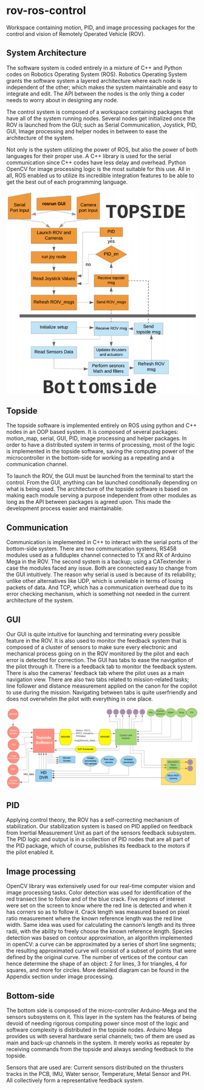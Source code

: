 # rov-ros-control
Workspace containing motion, PID, and image processing packages for the control and vision of Remotely Operated Vehicle (ROV).


## System Architecture
The software system is coded entirely in a mixture of C++ and Python codes on Robotics Operating System (ROS). Robotics Operating System grants the software system a layered architecture where each node is independent of the other; which makes the system maintainable and easy to integrate and edit. The API between the nodes is the only thing a coder needs to worry about in designing any node.

The control system is composed of a workspace containing packages that have all of the system running nodes. Several nodes get initialized once the ROV is launched from the GUI; such as Serial Communication, Joystick, PID, GUI, Image processing and helper nodes in between to ease the architecture of the system.

Not only is the system utilizing the power of ROS, but also the power of both languages for their proper use. A C++ library is used for the serial communication since C++ codes have less delay and overhead. Python OpenCV for image processing logic is the most suitable for this use. All in all, ROS enabled us to utilize its incredible integration features to be able to get the best out of each programming language.

<p align="center">
<img src="arch.png">
</p>

## Topside

The topside software is implemented entirely on ROS using python and C++ nodes in an OOP based system. It is composed of several packages: motion_map, serial, GUI, PID, image processing and helper packages. In order to have a distributed system in terms of processing, most of the logic is implemented in the topside software, saving the computing power of the microcontroller in the bottom-side for working as a repeating and a communication channel.

To launch the ROV, the GUI must be launched from the terminal to start the control. From the GUI, anything can be launched conditionally depending on what is being used. The architecture of the topside software is based on making each module serving a purpose independent from other modules as long as the API between packages is agreed upon. This made the development process easier and maintainable.

## Communication

Communication is implemented in C++ to interact with the serial ports of the bottom-side system. There are two communication systems, RS458 modules used as a fullduplex channel connected to TX and RX of Arduino Mega in the ROV. The second system is a backup; using a CATextender in case the modules faced any issue. Both are connected easy to change from the GUI intuitively. The reason why serial is used is because of its reliability; unlike other alternatives like UDP, which is unreliable in terms of losing packets of data. And TCP, which has a communication overhead due to its error checking mechanism, which is something not needed in the current architecture of the system.

## GUI

Our GUI is quite intuitive for launching and terminating every possible feature in the ROV. It is also used to monitor the feedback system that is composed of a cluster of sensors to make sure every electronic and mechanical process going on in the ROV monitored by the pilot and each error is detected for correction. The GUI has tabs to ease the navigation of the pilot through it. There is a feedback tab to monitor the feedback system. There is also the cameras’ feedback tab where the pilot uses as a main navigation view. There are also two tabs related to mission-related tasks; line follower and distance measurement applied on the canon for the copilot to use during the mission. Navigating between tabs is quite userfriendly and does not overwhelm the pilot with everything in one place.

<p align="center">
<img src="arch2.png">
</p>

## PID

Applying control theory, the ROV has a self-correcting mechanism of stabilization. Our stabilization system is based on PID applied on feedback from Inertial Measurement Unit as part of the sensors feedback subsystem. The PID logic and output is in a collection of PID nodes that are all part of the PID package, which of course, publishes its feedback to the motors if the pilot enabled it.

## Image processing

OpenCV library was extensively used for our real-time computer vision and image processing tasks. Color detection was used for identification of the red transect line to follow and of the blue crack. Five regions of interest were set on the screen to know where the red line is detected and when it has corners so as to follow it. Crack length was measured based on pixel ratio measurement where the known reference length was the red line width. Same idea was used for calculating the cannon’s length and its three radii, with the ability to freely choose the known reference length. Species detection was based on contour approximation, an algorithm implemented in openCV: a curve can be approximated by a series of short line segments; the resulting approximated curve will consist of a subset of points that were defined by the original curve. The number of vertices of the contour can hence determine the shape of an object: 2 for lines, 3 for triangles, 4 for squares, and more for circles. More detailed diagram can be found in the Appendix section under image processing.


## Bottom-side

The bottom side is composed of the micro-controller Arduino-Mega and the sensors subsystems on it. This layer in the system has the features of being devoid of needing rigorous computing power since most of the logic and software complexity is distributed in the topside nodes. Arduino Mega provides us with several hardware serial channels; two of them are used as main and back-up channels in the system. It merely works as repeater by receiving commands from the topside and always sending feedback to the topside.

Sensors that are used are: Current sensors distributed on the thrusters tracks in the PCB, IMU, Water sensor, Temperature, Metal Sensor and PH. All collectively form a representative feedback system.
